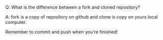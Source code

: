 Q: What is the difference between a fork and cloned repository?

A: fork is a copy of repository on github and clone is copy on yours local computer.


Remember to commit and push when you're finished!